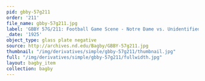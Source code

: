 ```yaml
---
pid: gbby-57g211
order: '211'
file_name: gbby-57g211.jpg
label: 'GBBY 57G/211: Football Game Scene - Notre Dame vs. Unidentified Team - 1925'
_date: '1925'
object_type: glass plate negative
source: http://archives.nd.edu/Bagby/GBBY-57g211.jpg
thumbnail: "/img/derivatives/simple/gbby-57g211/thumbnail.jpg"
full: "/img/derivatives/simple/gbby-57g211/fullwidth.jpg"
layout: bagby_item
collection: bagby
---
```

